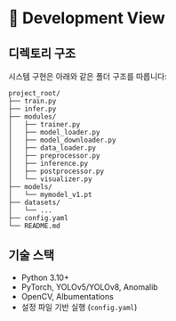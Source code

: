 # 🔧 Development View

## 디렉토리 구조

시스템 구현은 아래와 같은 폴더 구조를 따릅니다:

```
project_root/
├── train.py
├── infer.py
├── modules/
│   ├── trainer.py
│   ├── model_loader.py
│   ├── model_downloader.py
│   ├── data_loader.py
│   ├── preprocessor.py
│   ├── inference.py
│   ├── postprocessor.py
│   └── visualizer.py
├── models/
│   └── mymodel_v1.pt
├── datasets/
│   └── ...
├── config.yaml
└── README.md
```

## 기술 스택

- Python 3.10+
- PyTorch, YOLOv5/YOLOv8, Anomalib
- OpenCV, Albumentations
- 설정 파일 기반 실행 (`config.yaml`)
